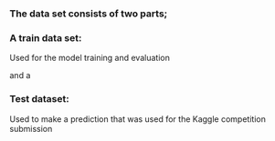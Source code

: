 ### The data set consists of two parts;

### A train data set:
Used for the model training and evaluation

and a

### Test dataset:
Used to make a prediction that was used for the Kaggle competition submission
